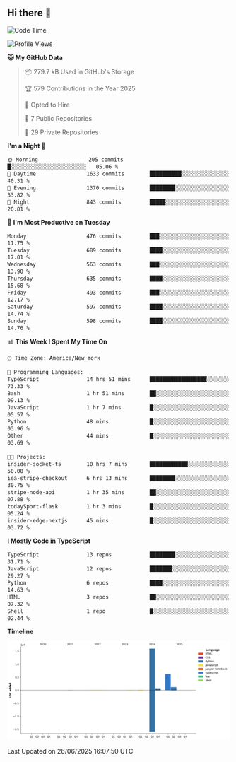## Hi there 👋

<!--START_SECTION:waka-->
![Code Time](http://img.shields.io/badge/Code%20Time-362%20hrs%2029%20mins-blue)

![Profile Views](http://img.shields.io/badge/Profile%20Views-0-blue)

**🐱 My GitHub Data** 

> 📦 279.7 kB Used in GitHub's Storage 
 > 
> 🏆 579 Contributions in the Year 2025
 > 
> 💼 Opted to Hire
 > 
> 📜 7 Public Repositories 
 > 
> 🔑 29 Private Repositories 
 > 
**I'm a Night 🦉** 

```text
🌞 Morning                205 commits         █░░░░░░░░░░░░░░░░░░░░░░░░   05.06 % 
🌆 Daytime                1633 commits        ██████████░░░░░░░░░░░░░░░   40.31 % 
🌃 Evening                1370 commits        ████████░░░░░░░░░░░░░░░░░   33.82 % 
🌙 Night                  843 commits         █████░░░░░░░░░░░░░░░░░░░░   20.81 % 
```
📅 **I'm Most Productive on Tuesday** 

```text
Monday                   476 commits         ███░░░░░░░░░░░░░░░░░░░░░░   11.75 % 
Tuesday                  689 commits         ████░░░░░░░░░░░░░░░░░░░░░   17.01 % 
Wednesday                563 commits         ███░░░░░░░░░░░░░░░░░░░░░░   13.90 % 
Thursday                 635 commits         ████░░░░░░░░░░░░░░░░░░░░░   15.68 % 
Friday                   493 commits         ███░░░░░░░░░░░░░░░░░░░░░░   12.17 % 
Saturday                 597 commits         ████░░░░░░░░░░░░░░░░░░░░░   14.74 % 
Sunday                   598 commits         ████░░░░░░░░░░░░░░░░░░░░░   14.76 % 
```


📊 **This Week I Spent My Time On** 

```text
🕑︎ Time Zone: America/New_York

💬 Programming Languages: 
TypeScript               14 hrs 51 mins      ██████████████████░░░░░░░   73.33 % 
Bash                     1 hr 51 mins        ██░░░░░░░░░░░░░░░░░░░░░░░   09.13 % 
JavaScript               1 hr 7 mins         █░░░░░░░░░░░░░░░░░░░░░░░░   05.57 % 
Python                   48 mins             █░░░░░░░░░░░░░░░░░░░░░░░░   03.96 % 
Other                    44 mins             █░░░░░░░░░░░░░░░░░░░░░░░░   03.69 % 

🐱‍💻 Projects: 
insider-socket-ts        10 hrs 7 mins       ████████████░░░░░░░░░░░░░   50.00 % 
iea-stripe-checkout      6 hrs 13 mins       ████████░░░░░░░░░░░░░░░░░   30.75 % 
stripe-node-api          1 hr 35 mins        ██░░░░░░░░░░░░░░░░░░░░░░░   07.88 % 
todaySport-flask         1 hr 3 mins         █░░░░░░░░░░░░░░░░░░░░░░░░   05.24 % 
insider-edge-nextjs      45 mins             █░░░░░░░░░░░░░░░░░░░░░░░░   03.72 % 
```

**I Mostly Code in TypeScript** 

```text
TypeScript               13 repos            ████████░░░░░░░░░░░░░░░░░   31.71 % 
JavaScript               12 repos            ███████░░░░░░░░░░░░░░░░░░   29.27 % 
Python                   6 repos             ████░░░░░░░░░░░░░░░░░░░░░   14.63 % 
HTML                     3 repos             ██░░░░░░░░░░░░░░░░░░░░░░░   07.32 % 
Shell                    1 repo              █░░░░░░░░░░░░░░░░░░░░░░░░   02.44 % 
```



**Timeline**

![Lines of Code chart](https://raw.githubusercontent.com/dikshithvishnu/dikshithvishnu/main/assets/bar_graph.png)


 Last Updated on 26/06/2025 16:07:50 UTC
<!--END_SECTION:waka-->
